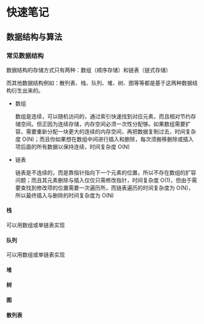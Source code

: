 # 快速笔记

## 数据结构与算法

### 常见数据结构

数据结构的存储方式只有两种：数组（顺序存储）和链表（链式存储）

而其他数据结构例如：散列表、栈、队列、堆、树、图等等都是基于这两种数据结构衍生出来的。

+ 数组

  数组是连续，可以随机访问的，通过索引快速找到对应元素，而且相对节约存储空间。但正因为连续存储，内存空间必须一次性分配够。如果数组需要扩容，需要重新分配一块更大的连续的内存空间，再把数据复制过去，时间复杂度 O(N)；而且你如果想在数组中间进行插入和删除，每次须搬移删除或插入项后面的所有数据以保持连续，时间复杂度 O(N)

+ 链表

  链表是不连续的，而是靠指针指向下一个元素的位置，所以不存在数组的扩容问题；而且其元素删除与插入仅仅只需修改指针，时间复杂度 O(1)，但由于需要查找到修改项的位置需要一次遍历所，而链表遍历的时间复杂度为 O(N)，所以最终插入与删除的时间复杂度为 O(N)

#### 栈

可以用数组或单链表实现

#### 队列

可以用数组或单链表实现

#### 堆

#### 树

#### 图

#### 散列表
